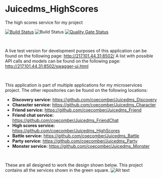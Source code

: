 # Juicedms_HighScores
 The high scores service for my project


[![Build Status](https://travis-ci.com/coecomber/Juicedms_HighScores.svg)](https://travis-ci.com/coecomber/Juicedms_HighScores) ![Build Status](https://img.shields.io/docker/cloud/build/coecomber/juicedms_highscores) [![Quality Gate Status](https://sonarcloud.io/api/project_badges/measure?project=coecomber_Juicedms_HighScores&metric=alert_status)](https://sonarcloud.io/dashboard?id=coecomber_Juicedms_HighScores)

&nbsp;

A live test version for development purposes of this application can be found on the following page: http://217.101.44.31:8502/
A list with possible API calls and models can be found on the following page: http://217.101.44.31:8502/swagger-ui.html

&nbsp;

This application is part of multiple applications for my microservices project. The other repositories can be found on the following locations:
* **Discovery service:** https://github.com/coecomber/Juicedms_Discovery
* **Character service:** https://github.com/coecomber/Juicedms_Character
* **Friend service:** https://github.com/coecomber/Juicedms_Friend
* **Friend chat service:** https://github.com/coecomber/Juicedms_FriendChat
* **High scores service:** https://github.com/coecomber/Juicedms_HighScores
* **Battle service:** https://github.com/coecomber/Juicedms_Battle
* **Party service:** https://github.com/coecomber/Juicedms_Party
* **Monster service:** https://github.com/coecomber/Juicedms_Monster

&nbsp;

These are all designed to work the design shown below. This project contains all the services shown in the green square.
![Alt text](https://i.gyazo.com/b9ef1a53df8da2fc537f45af91791046.png "Microservices Design")
